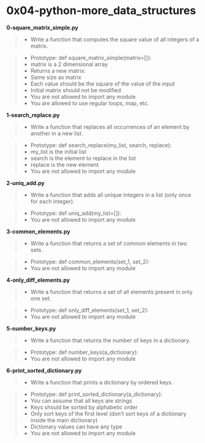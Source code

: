 # 0x04-python-more_data_structures

**0-square_matrix_simple.py**
> * Write a function that computes the square value of all integers of a matrix.

> * Prototype: def square_matrix_simple(matrix=[]):
> * matrix is a 2 dimensional array
> * Returns a new matrix:
> * Same size as matrix
> * Each value should be the square of the value of the input
> * Initial matrix should not be modified
> * You are not allowed to import any module
> * You are allowed to use regular loops, map, etc.

**1-search_replace.py**
> * Write a function that replaces all occurrences of an element by another in a new list.

> * Prototype: def search_replace(my_list, search, replace):
> * my_list is the initial list
> * search is the element to replace in the list
> * replace is the new element
> * You are not allowed to import any module

**2-uniq_add.py**
> * Write a function that adds all unique integers in a list (only once for each integer).

> * Prototype: def uniq_add(my_list=[]):
> * You are not allowed to import any module

**3-common_elements.py**
> * Write a function that returns a set of common elements in two sets.

> * Prototype: def common_elements(set_1, set_2):
> * You are not allowed to import any module

**4-only_diff_elements.py**
> * Write a function that returns a set of all elements present in only one set.

> * Prototype: def only_diff_elements(set_1, set_2):
> * You are not allowed to import any module

**5-number_keys.py**
> * Write a function that returns the number of keys in a dictionary.

> * Prototype: def number_keys(a_dictionary):
> * You are not allowed to import any module

**6-print_sorted_dictionary.py**
> * Write a function that prints a dictionary by ordered keys.

> * Prototype: def print_sorted_dictionary(a_dictionary):
> * You can assume that all keys are strings
> * Keys should be sorted by alphabetic order
> * Only sort keys of the first level (don’t sort keys of a dictionary inside the main dictionary)
> * Dictionary values can have any type
> * You are not allowed to import any module
